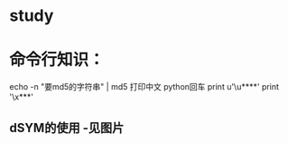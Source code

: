 # study
# 命令行知识：
echo -n "要md5的字符串" | md5
打印中文
python回车
print u'\u****'
print '\x***'

## dSYM的使用 -见图片
